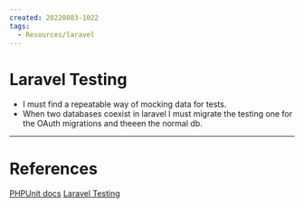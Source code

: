 ```yaml
---
created: 20220803-1022
tags:
  - Resources/laravel
---
```


# Laravel Testing

- I must find a repeatable way of mocking data for tests.
- When two databases coexist in laravel I must migrate the testing one for the OAuth migrations and theeen the normal db.

---

# References

[PHPUnit docs](https://phpunit.readthedocs.io/en/9.5/)
[Laravel Testing](https://laravel.com/docs/8.x/testing)
